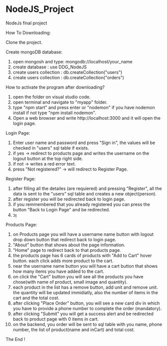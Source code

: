 # NodeJS_Project
NodeJs final project

How To Downloading:

Clone the project.

Create mongoDB database:
1. open mongosh and type: mongodb://localhost/your_name
2. create database : use DDG_NodeJS
3. create users collection : db.createCollection("users")
3. create users collection : db.createCollection("orders")

 
How to activate the program after downloading? 
1. open the folder on visual studio code.
2. open terminal and navigate to "myapp" folder.
3. type "npm start" and press enter or "nodemon" if you have nodemon install if not type "npm install nodemon".
4. Open a web browser and write http://localhost:3000 and it will open the login page.

Login Page:
1. Enter user name and password and press "Sign in", the values will be checked in "users" sql table if exists.
2. if yes -> redirect to products page and writes the username on the logout button at the top right side.
3. if not -> writes a red error text.
4. press "Not registered?" -> will redirect to Register Page.

Register Page:
1. after filling all the detailes (are requiered) and pressing "Register", all the data is sent to the "users" sql table and creates a new object(person).
2. after register you will be redirected back to login page.
3. if you remmembered that you already registered you can press the button "Back to Login Page" and be redirected. 
4. ןכ 

Products Page:
1. on Products page you will have a username name button with logout drop down button that redirect back to login page.
2. "About" button that shows about the page information.
3. "Home" page to redirect back to that products page.
4. the products page has 6 cards of products with "Add to Cart" hover button. each click adds more product to the cart.
5. near the username name button you will have a cart button that shows how many items you have added to the cart.
6. on click the "Cart" button you will see all the products you have chose(with name of product, small image and quantity).
7. each product in the list has a remove button, add unit and remove unit. the quantity will be updated immidiatly, also the number of items in the cart and the total cost.
8. after clicking "Place Order" button, you will see a new card div in which you have to provide a phone number to complete the order (mandatory).
9. after clicking "Submit" you will get a success alert and be redirected back to product page with 0 items in cart.
10. on the backend, you order will be sent to sql table with you name, phone number, the list of product(name and inCart) and total cost.

The End !

